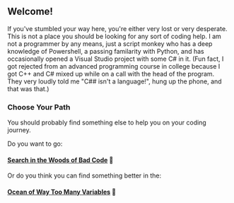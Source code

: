 ## Welcome!
If you've stumbled your way here, you're either very lost or very desperate. This is not a place you should be looking for any sort of coding help. I am not a programmer by any means, just a script monkey who has a deep knowledge of Powershell, a passing familarity with Python, and has occasionally opened a Visual Studio project with some C# in it. (Fun fact, I got rejected from an advanced programming course in college because I got C++ and C# mixed up while on a call with the head of the program. They very loudly told me "C## isn't a language!", hung up the phone, and that was that.) 

### Choose Your Path
You should probably find something else to help you on your coding journey. 

Do you want to go:

#### [Search in the Woods of Bad Code](https://github.com/double-virgule/double-virgule/blob/fb93f561cf6377b37ebe7fd159c010e3cbc0265c/WoodsOfBadCode.md) 🌳 

Or do you think you can find something better in the: 

#### [Ocean of Way Too Many Variables](https://github.com/double-virgule/double-virgule/blob/0b6b4895dc68d47ce4310169d99327564ca8d495/OceanofTooManyVariables.md) 🌊

<!--
**double-virgule/double-virgule** is a ✨ _special_ ✨ repository because its `README.md` (this file) appears on your GitHub profile.

Here are some ideas to get you started:

- 🔭 I’m currently working on ...
- 🌱 I’m currently learning ...
- 👯 I’m looking to collaborate on ...
- 🤔 I’m looking for help with ...
- 💬 Ask me about ...
- 📫 How to reach me: ...
- 😄 Pronouns: ...
- ⚡ Fun fact: ...
-->
